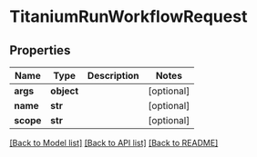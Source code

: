 # TitaniumRunWorkflowRequest


## Properties
Name | Type | Description | Notes
------------ | ------------- | ------------- | -------------
**args** | **object** |  | [optional] 
**name** | **str** |  | [optional] 
**scope** | **str** |  | [optional] 

[[Back to Model list]](../README.md#documentation-for-models) [[Back to API list]](../README.md#documentation-for-api-endpoints) [[Back to README]](../README.md)


